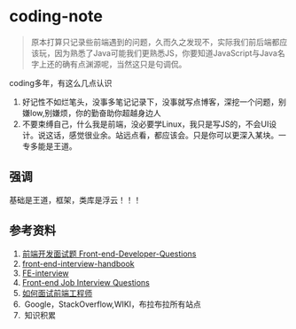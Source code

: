 # coding-note
> 原本打算只记录些前端遇到的问题，久而久之发现不，实际我们前后端都应该玩，因为熟悉了Java可能我们更熟悉JS，你要知道JavaScript与Java名字上还的确有点渊源呢，当然这只是句调侃。

coding多年，有这么几点认识
1. 好记性不如烂笔头，没事多笔记记录下，没事就写点博客，深挖一个问题，别嫌low,别嫌烦，你的勤奋助你超越身边人
2. 不要束缚自己，什么我是前端，没必要学Linux，我只是写JS的，不会UI设计。说这话，感觉很业余。站远点看，都应该会。只是你可以更深入某块。一专多能是王道。

## 强调
基础是王道，框架，类库是浮云！！！

## 参考资料
1. [前端开发面试题 Front-end-Developer-Questions ](https://github.com/markyun/My-blog)
2. [front-end-interview-handbook](https://github.com/yangshun/front-end-interview-handbook)
3. [FE-interview](https://github.com/qiu-deqing/FE-interview)
3. [Front-end Job Interview Questions](https://github.com/h5bp/Front-end-Developer-Interview-Questions/tree/master/Translations/Chinese)
3. [如何面试前端工程师](https://www.zhihu.com/question/19568008)
3.  Google，StackOverflow,WIKI，布拉布拉所有站点
4.  知识积累
